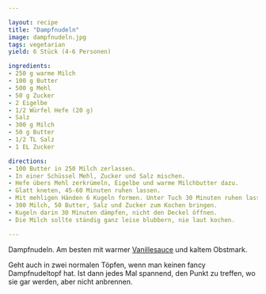 ```yaml
---

layout: recipe
title: "Dampfnudeln"
image: dampfnudeln.jpg
tags: vegetarian
yield: 6 Stück (4-6 Personen)

ingredients:
- 250 g warme Milch
- 100 g Butter
- 500 g Mehl
- 50 g Zucker
- 2 Eigelbe
- 1/2 Würfel Hefe (20 g)
- Salz
- 300 g Milch
- 50 g Butter
- 1/2 TL Salz
- 1 EL Zucker

directions:
- 100 Butter in 250 Milch zerlassen.
- In einer Schüssel Mehl, Zucker und Salz mischen.
- Hefe übers Mehl zerkrümeln, Eigelbe und warme Milchbutter dazu.
- Glatt kneten, 45-60 Minuten ruhen lassen.
- Mit mehligen Händen 6 Kugeln formen. Unter Tuch 30 Minuten ruhen lassen.
- 300 Milch, 50 Butter, Salz und Zucker zum Kochen bringen.
- Kugeln darin 30 Minuten dämpfen, nicht den Deckel öffnen.
- Die Milch sollte ständig ganz leise blubbern, nie laut kochen.

--- 
```


Dampfnudeln. Am besten mit warmer [Vanillesauce](vanillesauce) und kaltem Obstmark. 

Geht auch in zwei normalen Töpfen, wenn man keinen fancy Dampfnudeltopf hat.
Ist dann jedes Mal spannend, den Punkt zu treffen, wo sie gar werden, aber nicht anbrennen.
